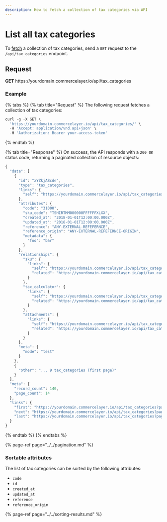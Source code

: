 ```yaml
---
description: How to fetch a collection of tax categories via API
---
```


# List all tax categories

To <a href="https://docs.commercelayer.io/developers/fetching-resources" target="_blank">fetch</a> a collection of tax categories, send a `GET` request to the `/api/tax_categories` endpoint.

## Request

**GET** https://<i></i>yourdomain.commercelayer.io/api/tax_categories

### **Example**

{% tabs %}
{% tab title="Request" %}
The following request fetches a collection of tax categories:

```javascript
curl -g -X GET \
  'https://yourdomain.commercelayer.io/api/tax_categories/' \
  -H 'Accept: application/vnd.api+json' \
  -H 'Authorization: Bearer your-access-token'
```
{% endtab %}

{% tab title="Response" %}
On success, the API responds with a `200 OK` status code, returning a paginated collection of resource objects:

```javascript
{
  "data": [
    {
      "id": "xYZkjABcde",
      "type": "tax_categories",
      "links": {
        "self": "https://yourdomain.commercelayer.io/api/tax_categories/xYZkjABcde"
      },
      "attributes": {
        "code": "31000",
        "sku_code": "TSHIRTMM000000FFFFFFXLXX",
        "created_at": "2018-01-01T12:00:00.000Z",
        "updated_at": "2018-01-01T12:00:00.000Z",
        "reference": "ANY-EXTERNAL-REFEFERNCE",
        "reference_origin": "ANY-EXTERNAL-REFEFERNCE-ORIGIN",
        "metadata": {
          "foo": "bar"
        }
      },
      "relationships": {
        "sku": {
          "links": {
            "self": "https://yourdomain.commercelayer.io/api/tax_categories/xYZkjABcde/relationships/sku",
            "related": "https://yourdomain.commercelayer.io/api/tax_categories/xYZkjABcde/sku"
          }
        },
        "tax_calculator": {
          "links": {
            "self": "https://yourdomain.commercelayer.io/api/tax_categories/xYZkjABcde/relationships/tax_calculator",
            "related": "https://yourdomain.commercelayer.io/api/tax_categories/xYZkjABcde/tax_calculator"
          }
        },
        "attachments": {
          "links": {
            "self": "https://yourdomain.commercelayer.io/api/tax_categories/xYZkjABcde/relationships/attachments",
            "related": "https://yourdomain.commercelayer.io/api/tax_categories/xYZkjABcde/attachments"
          }
        }
      },
      "meta": {
        "mode": "test"
      }
    },
    {
      "other": "... 9 tax_categories (first page)"
    }
  ],
  "meta": {
    "record_count": 140,
    "page_count": 14
  },
  "links": {
    "first": "https://yourdomain.commercelayer.io/api/tax_categories?page[number]=1&page[size]=10",
    "next": "https://yourdomain.commercelayer.io/api/tax_categories?page[number]=2&page[size]=10",
    "last": "https://yourdomain.commercelayer.io/api/tax_categories?page[number]=14&page[size]=10"
  }
}
```
{% endtab %}
{% endtabs %}

{% page-ref page="../../pagination.md" %}

### Sortable attributes

The list of tax categories can be sorted by the following attributes:

* `code`
* `id`
* `created_at`
* `updated_at`
* `reference`
* `reference_origin`

{% page-ref page="../../sorting-results.md" %}

